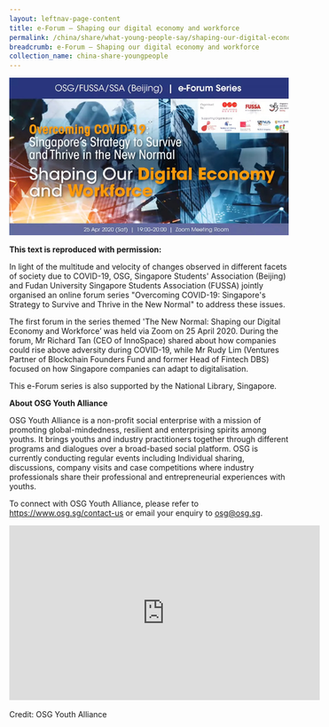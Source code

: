 ```yaml
---
layout: leftnav-page-content
title: e-Forum – Shaping our digital economy and workforce
permalink: /china/share/what-young-people-say/shaping-our-digital-economy-and-workforce/
breadcrumb: e-Forum – Shaping our digital economy and workforce
collection_name: china-share-youngpeople
---
```


<img src="\images\china-youngpeople\osg-2-image.jpg" style="width:800px;" />

**This text is reproduced with permission:**

In light of the multitude and velocity of changes observed in different facets of society due to COVID-19, OSG, Singapore Students' Association (Beijing) and Fudan University Singapore Students Association (FUSSA) jointly organised an online forum series "Overcoming COVID-19: Singapore's Strategy to Survive and Thrive in the New Normal" to address these issues. 

The first forum in the series themed 'The New Normal: Shaping our Digital Economy and Workforce’ was held via Zoom on 25 April 2020. During the forum, Mr Richard Tan (CEO of InnoSpace) shared about how companies could rise above adversity during COVID-19, while Mr Rudy Lim (Ventures Partner of Blockchain Founders Fund and former Head of Fintech DBS) focused on how Singapore companies can adapt to digitalisation.

This e-Forum series is also supported by the National Library, Singapore.

**About OSG Youth Alliance**

OSG Youth Alliance is a non-profit social enterprise with a mission of promoting global-mindedness, resilient and enterprising spirits among youths. It brings youths and industry practitioners together through different programs and dialogues over a broad-based social platform. OSG is currently conducting regular events including Individual sharing, discussions, company visits and case competitions where industry professionals share their professional and entrepreneurial experiences with youths.

To connect with OSG Youth Alliance, please refer to <https://www.osg.sg/contact-us> or email your enquiry to [osg@osg.sg](mailto:osg@osg.sg).

<div class="bp-youtube">
<iframe width="560" height="315" src="https://www.youtube.com/embed/_nOWes1hRGU" frameborder="0" allow="accelerometer; autoplay; encrypted-media; gyroscope; picture-in-picture" allowfullscreen></iframe>
</div>

Credit: OSG Youth Alliance